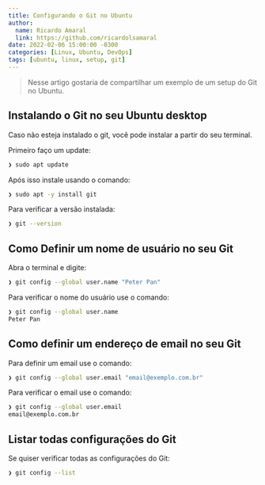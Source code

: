 ```yaml
---
title: Configurando o Git no Ubuntu
author:
  name: Ricardo Amaral
  link: https://github.com/ricardolsamaral
date: 2022-02-06 15:00:00 -0300
categories: [Linux, Ubuntu, DevOps]
tags: [ubuntu, linux, setup, git]
---
```


> Nesse artigo gostaria de compartilhar um exemplo de um setup do Git no Ubuntu.

## Instalando o Git no seu Ubuntu desktop

Caso não esteja instalado o git, você pode instalar a partir do seu terminal.

Primeiro faço um update:
```bash
❯ sudo apt update
```

Após isso instale usando o comando:
```bash
❯ sudo apt -y install git
```

Para verificar a versão instalada: 
```bash
❯ git --version
```

## Como Definir um nome de usuário no seu Git

Abra o terminal e digite:
```bash
❯ git config --global user.name "Peter Pan"
```

Para verificar o nome do usuário use o comando:
```bash
❯ git config --global user.name
Peter Pan
```

##  Como definir um endereço de email no seu Git

Para definir um email use o comando:
```bash
❯ git config --global user.email "email@exemplo.com.br"
```

Para verificar o email use o comando:
```bash
❯ git config --global user.email
email@exemplo.com.br
```
## Listar todas configurações do Git

Se quiser verificar todas as configurações do Git:
```bash
❯ git config --list
```